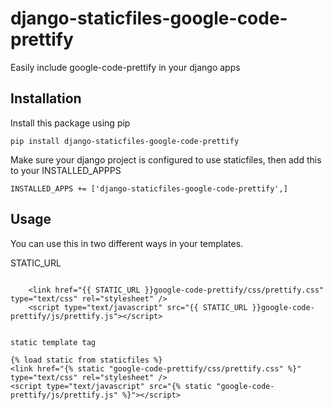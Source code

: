 django-staticfiles-google-code-prettify
=======================================

Easily include google-code-prettify in your django apps

Installation
------------

Install this package using pip

    pip install django-staticfiles-google-code-prettify


Make sure your django project is configured to use staticfiles, then add this to your INSTALLED_APPPS

    INSTALLED_APPS += ['django-staticfiles-google-code-prettify',] 


Usage
-----

You can use this in two different ways in your templates.

STATIC_URL
~~~~~~~~~~

    <link href="{{ STATIC_URL }}google-code-prettify/css/prettify.css" type="text/css" rel="stylesheet" />
    <script type="text/javascript" src="{{ STATIC_URL }}google-code-prettify/js/prettify.js"></script>


static template tag
~~~~~~~~~~~~~~~~~~~

    {% load static from staticfiles %}
    <link href="{% static "google-code-prettify/css/prettify.css" %}" type="text/css" rel="stylesheet" />
    <script type="text/javascript" src="{% static "google-code-prettify/js/prettify.js" %}"></script>
